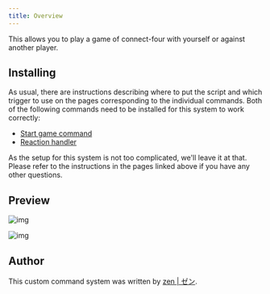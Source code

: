 ```yaml
---
title: Overview
---
```


This allows you to play a game of connect-four with yourself or against another player.

## Installing

As usual, there are instructions describing where to put the script and which trigger to use on the pages corresponding to the individual commands. Both of the following commands need to be installed for this system to work correctly:

- [Start game command](start-game)
- [Reaction handler](reaction-handler)

As the setup for this system is not too complicated, we'll leave it at that. Please refer to the instructions in the pages linked above if you have any other questions.

## Preview

![img](/img/connect4_0.png)

![img](/img/connect4_1.png)

## Author

This custom command system was written by [zen | ゼン](https://github.com/z3nn13).
